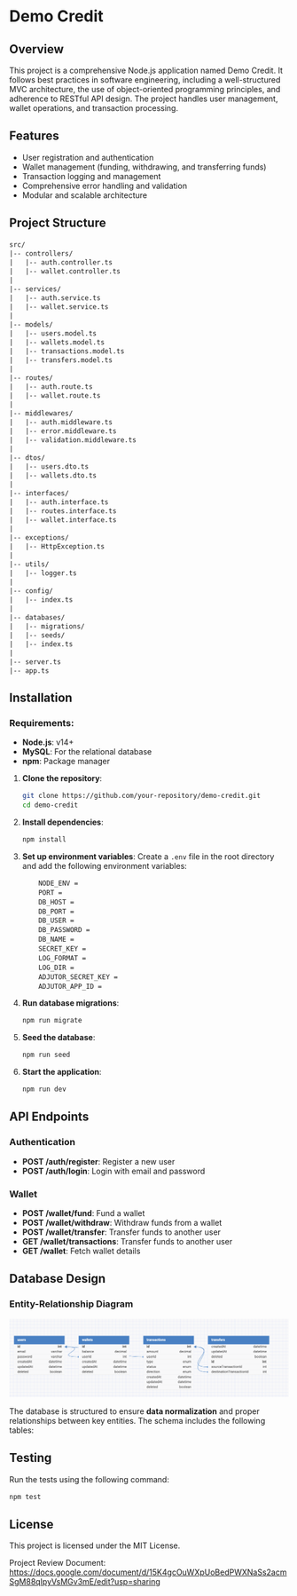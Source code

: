# Demo Credit

## Overview

This project is a comprehensive Node.js application named Demo Credit. It follows best practices in software engineering, including a well-structured MVC architecture, the use of object-oriented programming principles, and adherence to RESTful API design. The project handles user management, wallet operations, and transaction processing.

## Features

- User registration and authentication
- Wallet management (funding, withdrawing, and transferring funds)
- Transaction logging and management
- Comprehensive error handling and validation
- Modular and scalable architecture

## Project Structure

```
src/
|-- controllers/
|   |-- auth.controller.ts
|   |-- wallet.controller.ts
|
|-- services/
|   |-- auth.service.ts
|   |-- wallet.service.ts
|
|-- models/
|   |-- users.model.ts
|   |-- wallets.model.ts
|   |-- transactions.model.ts
|   |-- transfers.model.ts
|
|-- routes/
|   |-- auth.route.ts
|   |-- wallet.route.ts
|
|-- middlewares/
|   |-- auth.middleware.ts
|   |-- error.middleware.ts
|   |-- validation.middleware.ts
|
|-- dtos/
|   |-- users.dto.ts
|   |-- wallets.dto.ts
|
|-- interfaces/
|   |-- auth.interface.ts
|   |-- routes.interface.ts
|   |-- wallet.interface.ts
|
|-- exceptions/
|   |-- HttpException.ts
|
|-- utils/
|   |-- logger.ts
|
|-- config/
|   |-- index.ts
|
|-- databases/
|   |-- migrations/
|   |-- seeds/
|   |-- index.ts
|
|-- server.ts
|-- app.ts
```

## Installation

### **Requirements**:
- **Node.js**: v14+
- **MySQL**: For the relational database
- **npm**: Package manager

1. **Clone the repository**:
    ```bash
    git clone https://github.com/your-repository/demo-credit.git
    cd demo-credit
    ```

2. **Install dependencies**:
    ```bash
    npm install
    ```

3. **Set up environment variables**:
   Create a `.env` file in the root directory and add the following environment variables:
    ```bash
        NODE_ENV = 
        PORT =  
        DB_HOST = 
        DB_PORT = 
        DB_USER = 
        DB_PASSWORD =  
        DB_NAME = 
        SECRET_KEY = 
        LOG_FORMAT = 
        LOG_DIR =
        ADJUTOR_SECRET_KEY =
        ADJUTOR_APP_ID =
    ```

4. **Run database migrations**:
    ```bash
    npm run migrate
    ```

5. **Seed the database**:
    ```bash
    npm run seed
    ```

6. **Start the application**:
    ```bash
    npm run dev
    ```

## API Endpoints

### Authentication

- **POST /auth/register**: Register a new user
- **POST /auth/login**: Login with email and password

### Wallet

- **POST /wallet/fund**: Fund a wallet
- **POST /wallet/withdraw**: Withdraw funds from a wallet
- **POST /wallet/transfer**: Transfer funds to another user
- **GET /wallet/transactions**: Transfer funds to another user
- **GET /wallet**: Fetch wallet details



## **Database Design**

### Entity-Relationship Diagram
![e-r diagram](er-diagram.png)

The database is structured to ensure **data normalization** and proper relationships between key entities. The schema includes the following tables:


## Testing

Run the tests using the following command:
```bash
npm test
```

## License

This project is licensed under the MIT License.

Project Review Document: https://docs.google.com/document/d/15K4gcOuWXpUoBedPWXNaSs2acmSgM88qIpyVsMGv3mE/edit?usp=sharing

